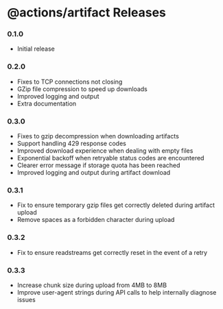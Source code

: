 # @actions/artifact Releases

### 0.1.0

- Initial release

### 0.2.0

- Fixes to TCP connections not closing
- GZip file compression to speed up downloads
- Improved logging and output
- Extra documentation

### 0.3.0

- Fixes to gzip decompression when downloading artifacts
- Support handling 429 response codes
- Improved download experience when dealing with empty files
- Exponential backoff when retryable status codes are encountered
- Clearer error message if storage quota has been reached
- Improved logging and output during artifact download

### 0.3.1

- Fix to ensure temporary gzip files get correctly deleted during artifact upload
- Remove spaces as a forbidden character during upload

### 0.3.2

- Fix to ensure readstreams get correctly reset in the event of a retry

### 0.3.3

- Increase chunk size during upload from 4MB to 8MB
- Improve user-agent strings during API calls to help internally diagnose issues
